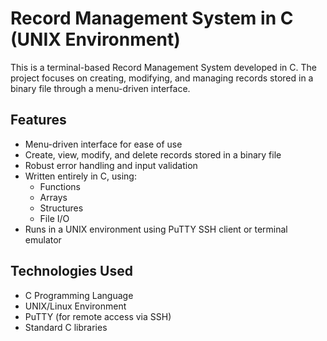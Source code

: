 # Record Management System in C (UNIX Environment)

This is a terminal-based Record Management System developed in C. The project focuses on creating, modifying, and managing records stored in a binary file through a menu-driven interface.

## Features

- Menu-driven interface for ease of use
- Create, view, modify, and delete records stored in a binary file
- Robust error handling and input validation
- Written entirely in C, using:
  - Functions
  - Arrays
  - Structures
  - File I/O
- Runs in a UNIX environment using PuTTY SSH client or terminal emulator

## Technologies Used

- C Programming Language
- UNIX/Linux Environment
- PuTTY (for remote access via SSH)
- Standard C libraries
